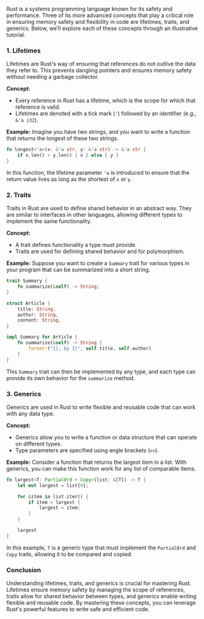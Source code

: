 Rust is a systems programming language known for its safety and performance. Three of its more advanced concepts that play a critical role in ensuring memory safety and flexibility in code are lifetimes, traits, and generics. Below, we’ll explore each of these concepts through an illustrative tutorial.

### 1. Lifetimes

Lifetimes are Rust's way of ensuring that references do not outlive the data they refer to. This prevents dangling pointers and ensures memory safety without needing a garbage collector.

**Concept:**
- Every reference in Rust has a lifetime, which is the scope for which that reference is valid.
- Lifetimes are denoted with a tick mark (`'`) followed by an identifier (e.g., `&'a i32`).

**Example:**
Imagine you have two strings, and you want to write a function that returns the longest of these two strings.

```rust
fn longest<'a>(x: &'a str, y: &'a str) -> &'a str {
    if x.len() > y.len() { x } else { y }
}
```

In this function, the lifetime parameter `'a` is introduced to ensure that the return value lives as long as the shortest of `x` or `y`.

### 2. Traits

Traits in Rust are used to define shared behavior in an abstract way. They are similar to interfaces in other languages, allowing different types to implement the same functionality.

**Concept:**
- A trait defines functionality a type must provide.
- Traits are used for defining shared behavior and for polymorphism.

**Example:**
Suppose you want to create a `Summary` trait for various types in your program that can be summarized into a short string.

```rust
trait Summary {
    fn summarize(&self) -> String;
}

struct Article {
    title: String,
    author: String,
    content: String,
}

impl Summary for Article {
    fn summarize(&self) -> String {
        format!("{}, by {}", self.title, self.author)
    }
}
```

This `Summary` trait can then be implemented by any type, and each type can provide its own behavior for the `summarize` method.

### 3. Generics

Generics are used in Rust to write flexible and reusable code that can work with any data type.

**Concept:**
- Generics allow you to write a function or data structure that can operate on different types.
- Type parameters are specified using angle brackets (`<>`).

**Example:**
Consider a function that returns the largest item in a list. With generics, you can make this function work for any list of comparable items.

```rust
fn largest<T: PartialOrd + Copy>(list: &[T]) -> T {
    let mut largest = list[0];

    for &item in list.iter() {
        if item > largest {
            largest = item;
        }
    }

    largest
}
```

In this example, `T` is a generic type that must implement the `PartialOrd` and `Copy` traits, allowing it to be compared and copied.

### Conclusion

Understanding lifetimes, traits, and generics is crucial for mastering Rust. Lifetimes ensure memory safety by managing the scope of references, traits allow for shared behavior between types, and generics enable writing flexible and reusable code. By mastering these concepts, you can leverage Rust's powerful features to write safe and efficient code.